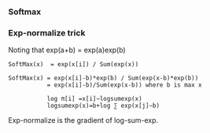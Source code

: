 ### Softmax


### Exp-normalize trick

Noting that exp(a+b)  = exp(a)exp(b)  


```
SoftMax(x)  = exp(x[i]) / Sum(exp(x))

SoftMax(x) = exp(x[i]-b)*exp(b) / Sum(exp(x-b)*exp(b))
           = exp(x[i]-b)/Sum(exp(x-b)) where b is max x
           
           log π[i] =x[i]−logsumexp(x)
           logsumexp(x)=b+log ∑ exp(x[j]−b)
 ```
 
 Exp-normalize is the gradient of log-sum-exp.
